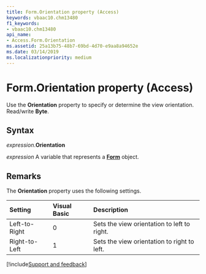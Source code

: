 ```yaml
---
title: Form.Orientation property (Access)
keywords: vbaac10.chm13480
f1_keywords:
- vbaac10.chm13480
api_name:
- Access.Form.Orientation
ms.assetid: 25a13b75-48b7-69bd-4d70-e9aa8a94652e
ms.date: 03/14/2019
ms.localizationpriority: medium
---
```



# Form.Orientation property (Access)

Use the **Orientation** property to specify or determine the view orientation. Read/write **Byte**.


## Syntax

_expression_.**Orientation**

_expression_ A variable that represents a **[Form](Access.Form.md)** object.


## Remarks

The **Orientation** property uses the following settings.

|Setting|Visual Basic|Description|
|:-----|:-----|:-----|
|Left-to-Right|0|Sets the view orientation to left to right.|
|Right-to-Left|1|Sets the view orientation to right to left.|



[!include[Support and feedback](~/includes/feedback-boilerplate.md)]